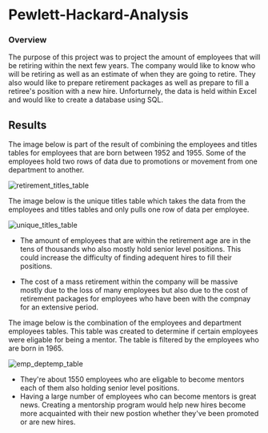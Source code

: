 # Pewlett-Hackard-Analysis

### Overview
The purpose of this project was to project the amount of employees that will be retiring within the next few years. The company would like to know who will be retiring as well as an estimate of when they are going to retire. They also would like to prepare retirement packages as well as prepare to fill a retiree's position with a new hire. Unforturnely, the data is held within Excel and would like to create a database using SQL. 

## Results

The image below is part of the result of combining the employees and titles tables for employees that are born between 1952 and 1955. Some of the employees hold two rows of data due to promotions or movement from one department to another. 

![retirement_titles_table](https://user-images.githubusercontent.com/87910875/137645169-2f2fc51f-d0c2-4437-b116-d6e13b0fe818.png)

The image below is the unique titles table which takes the data from the employees and titles tables and only pulls one row of data per employee.

![unique_titles_table](https://user-images.githubusercontent.com/87910875/137645486-8a7d46b2-0817-42f6-9567-f14f4fbb2ec9.png)

  * The amount of employees that are within the retirement age are in the tens of thousands who also mostly hold senior level positions. This could increase the difficulty     of finding adequent hires to fill their positions.
  
  * The cost of a mass retirement within the company will be massive mostly due to the loss of many employees but also due to the cost of retirement packages for        employees who have been with the compnay for an extensive period.
 
The image below is the combination of the employees and department employees tables. This table was created to determine if certain employees were eligable for being a mentor. The table is filtered by the employees who are born in 1965.

![emp_deptemp_table](https://user-images.githubusercontent.com/87910875/137645679-043dce7f-3694-40da-af65-5a918c2a4e24.png)
  
  * They're about 1550 employees who are eligable to become mentors each of them also holding senior level positions.
  * Having a large number of employees who can become mentors is great news. Creating a mentorship program would help new hires become more acquainted with their new postion whether they've been promoted or are new hires.
